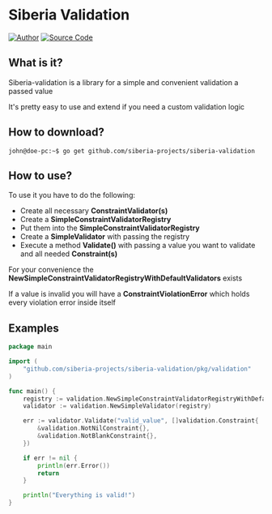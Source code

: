 Siberia Validation
=================

[![Author](https://img.shields.io/badge/author-@siberia_projects-green.svg)](https://github.com/siberia-projects)
[![Source Code](https://img.shields.io/badge/source-siberia/main-blue.svg)](https://github.com/siberia-projects/siberia-validation)

## What is it?
Siberia-validation is a library for a simple and convenient validation a passed value

It's pretty easy to use and extend if you need a custom validation logic

## How to download?

```console
john@doe-pc:~$ go get github.com/siberia-projects/siberia-validation
```

## How to use?
To use it you have to do the following: 
 - Create all necessary **ConstraintValidator(s)**
 - Create a **SimpleConstraintValidatorRegistry**
 - Put them into the **SimpleConstraintValidatorRegistry**
 - Create a **SimpleValidator** with passing the registry
 - Execute a method **Validate()** with passing a value you want to validate
and all needed **Constraint(s)**

For your convenience the **NewSimpleConstraintValidatorRegistryWithDefaultValidators** exists

If a value is invalid you will have a **ConstraintViolationError** which holds every violation error inside itself

## Examples
```go
package main

import (
	"github.com/siberia-projects/siberia-validation/pkg/validation"
)

func main() {
	registry := validation.NewSimpleConstraintValidatorRegistryWithDefaultValidators()
	validator := validation.NewSimpleValidator(registry)

	err := validator.Validate("valid_value", []validation.Constraint{
		&validation.NotNilConstraint{},
		&validation.NotBlankConstraint{},
	})

	if err != nil {
		println(err.Error())
		return
	}

	println("Everything is valid!")
}
```
